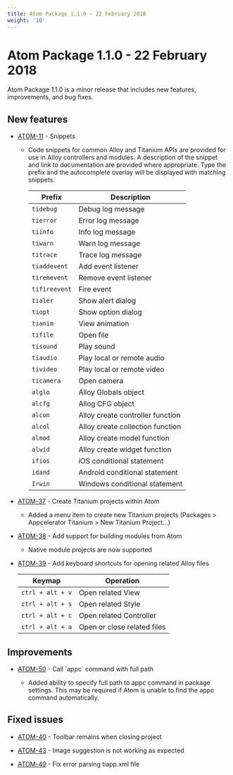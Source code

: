 ```yaml
---
title: Atom Package 1.1.0 - 22 February 2018
weight: '10'
---
```


# Atom Package 1.1.0 - 22 February 2018

Atom Package 1.1.0 is a minor release that includes new features, improvements, and bug fixes.

## New features

* [ATOM-11](https://jira-archive.titaniumsdk.com/ATOM-11) - Snippets

    * Code snippets for common Alloy and Titanium APIs are provided for use in Alloy controllers and modules. A description of the snippet and link to documentation are provided where appropriate. Type the prefix and the autocomplete overlay will be displayed with matching snippets.

        | Prefix | Description |
        | --- | --- |
        | `tidebug` | Debug log message |
        | `tierror` | Error log message |
        | `tiinfo` | Info log message |
        | `tiwarn` | Warn log message |
        | `titrace` | Trace log message |
        | `tiaddevent` | Add event listener |
        | `tiremevent` | Remove event listener |
        | `tifireevent` | Fire event |
        | `tialer` | Show alert dialog |
        | `tiopt` | Show option dialog |
        | `tianim` | View animation |
        | `tifile` | Open file |
        | `tisound` | Play sound |
        | `tiaudio` | Play local or remote audio |
        | `tivideo` | Play local or remote video |
        | `ticamera` | Open camera |
        | `alglo` | Alloy Globals object |
        | `alcfg` | Allog CFG object |
        | `alcon` | Alloy create controller function |
        | `alcol` | Alloy create collection function |
        | `almod` | Alloy create model function |
        | `alwid` | Alloy create widget function |
        | `ifios` | iOS conditional statement |
        | `idand` | Android conditional statement |
        | `Irwin` | Windows conditional statement |

* [ATOM-37](https://jira-archive.titaniumsdk.com/ATOM-37) - Create Titanium projects within Atom

    * Added a menu item to create new Titanium projects (Packages > Appcelerator Titanium > New Titanium Project...)

* [ATOM-38](https://jira-archive.titaniumsdk.com/ATOM-38) - Add support for building modules from Atom

    * Native module projects are now supported

* [ATOM-39](https://jira-archive.titaniumsdk.com/ATOM-39) - Add keyboard shortcuts for opening related Alloy files

    | Keymap | Operation |
    | --- | --- |
    | `ctrl + alt + v` | Open related View |
    | `ctrl + alt + s` | Open related Style |
    | `ctrl + alt + c` | Open related Controller |
    | `ctrl + alt + a` | Open or close related files |

## Improvements

* [ATOM-50](https://jira-archive.titaniumsdk.com/ATOM-50) - Call \`appc\` command with full path

    * Added ability to specify full path to appc command in package settings. This may be required if Atom is unable to find the appc command automatically.

## Fixed issues

* [ATOM-40](https://jira-archive.titaniumsdk.com/ATOM-40) - Toolbar remains when closing project

* [ATOM-43](https://jira-archive.titaniumsdk.com/ATOM-43) - Image suggestion is not working as expected

* [ATOM-49](https://jira-archive.titaniumsdk.com/ATOM-49) - Fix error parsing tiapp.xml file
